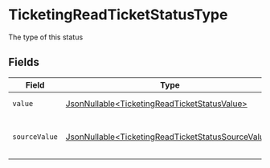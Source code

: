 # TicketingReadTicketStatusType

The type of this status


## Fields

| Field                                                                                                                  | Type                                                                                                                   | Required                                                                                                               | Description                                                                                                            | Example                                                                                                                |
| ---------------------------------------------------------------------------------------------------------------------- | ---------------------------------------------------------------------------------------------------------------------- | ---------------------------------------------------------------------------------------------------------------------- | ---------------------------------------------------------------------------------------------------------------------- | ---------------------------------------------------------------------------------------------------------------------- |
| `value`                                                                                                                | [JsonNullable\<TicketingReadTicketStatusValue>](../../models/components/TicketingReadTicketStatusValue.md)             | :heavy_minus_sign:                                                                                                     | The type of this status                                                                                                | to-do                                                                                                                  |
| `sourceValue`                                                                                                          | [JsonNullable\<TicketingReadTicketStatusSourceValue>](../../models/components/TicketingReadTicketStatusSourceValue.md) | :heavy_minus_sign:                                                                                                     | The source value of this status type                                                                                   | New                                                                                                                    |